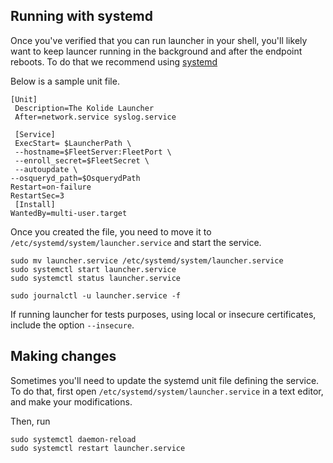 ## Running with systemd

Once you've verified that you can run launcher in your shell, you'll likely want to keep launcer running in the background and after the endpoint reboots. To do that we recommend using [systemd](https://coreos.com/os/docs/latest/getting-started-with-systemd.html)

Below is a sample unit file.

```
[Unit]
 Description=The Kolide Launcher
 After=network.service syslog.service

 [Service]
 ExecStart= $LauncherPath \
 --hostname=$FleetServer:FleetPort \
 --enroll_secret=$FleetSecret \
 --autoupdate \
--osqueryd_path=$OsquerydPath
Restart=on-failure
RestartSec=3
 [Install]
WantedBy=multi-user.target
```

Once you created the file, you need to move it to `/etc/systemd/system/launcher.service` and start the service.

```
sudo mv launcher.service /etc/systemd/system/launcher.service
sudo systemctl start launcher.service
sudo systemctl status launcher.service

sudo journalctl -u launcher.service -f
```

If running launcher for tests purposes, using local or insecure certificates, include the option `--insecure`.

## Making changes
Sometimes you'll need to update the systemd unit file defining the service. To do that, first open `/etc/systemd/system/launcher.service` in a text editor, and make your modifications.

Then, run

```
sudo systemctl daemon-reload
sudo systemctl restart launcher.service
```
